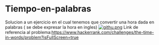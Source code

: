 # Tiempo-en-palabras
Solucion a un ejercicio en el cual tenemos que convertir una hora dada en palabras ( se debe expresar la hora en ingles)
[![githu.png](https://i.postimg.cc/0NBh6KnY/githu.png)](https://postimg.cc/PL1S9xBJ)
Link de referencia al problema:https://www.hackerrank.com/challenges/the-time-in-words/problem?isFullScreen=true

